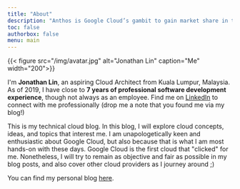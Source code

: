 ```yaml
---
title: "About"
description: "Anthos is Google Cloud’s gambit to gain market share in the enterprise."
toc: false
authorbox: false
menu: main
---
```


{{< figure src="/img/avatar.jpg" alt="Jonathan Lin" caption="Me" width="200">}}

I'm **Jonathan Lin**, an aspiring Cloud Architect from Kuala Lumpur, Malaysia. As of 2019, I have close to **7 years of professional software development experience**, though not always as an employee. Find me on [LinkedIn](https://www.linkedin.com/in/jonlinernsheong/) to connect with me professionally (drop me a note that you found me via my blog!)

This is my technical cloud blog. In this blog, I will explore cloud concepts, ideas, and topics that interest me. I am unapologetically keen and enthusiastic about Google Cloud, but also because that is what I am most hands-on with these days. Google Cloud is the first cloud that "clicked" for me. Nonetheless, I will try to remain as objective and fair as possible in my blog posts, and also cover other cloud providers as I journey around ;)

You can find my personal blog [here](https://jonlin.es).

